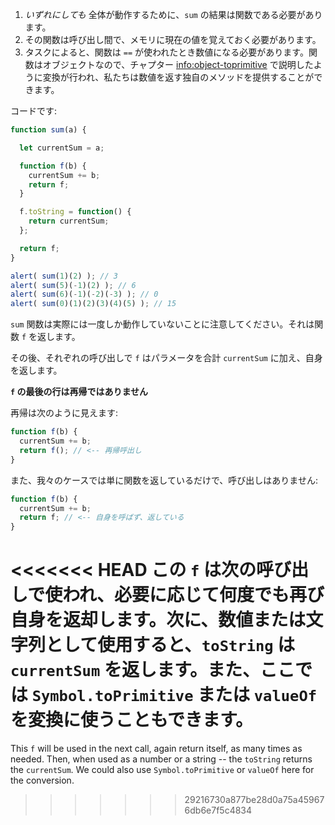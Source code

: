 
1. *いずれにしても* 全体が動作するために、`sum` の結果は関数である必要があります。
2. その関数は呼び出し間で、メモリに現在の値を覚えておく必要があります。
3. タスクによると、関数は `==` が使われたとき数値になる必要があります。関数はオブジェクトなので、チャプター <info:object-toprimitive> で説明したように変換が行われ、私たちは数値を返す独自のメソッドを提供することができます。

コードです:

```js demo run
function sum(a) {

  let currentSum = a;

  function f(b) {
    currentSum += b;
    return f;
  }

  f.toString = function() {
    return currentSum;
  };

  return f;
}

alert( sum(1)(2) ); // 3
alert( sum(5)(-1)(2) ); // 6
alert( sum(6)(-1)(-2)(-3) ); // 0
alert( sum(0)(1)(2)(3)(4)(5) ); // 15
```

`sum` 関数は実際には一度しか動作していないことに注意してください。それは関数 `f` を返します。

その後、それぞれの呼び出しで `f` はパラメータを合計 `currentSum` に加え、自身を返します。

**`f` の最後の行は再帰ではありません**

再帰は次のように見えます:

```js
function f(b) {
  currentSum += b;
  return f(); // <-- 再帰呼出し
}
```

また、我々のケースでは単に関数を返しているだけで、呼び出しはありません:

```js
function f(b) {
  currentSum += b;
  return f; // <-- 自身を呼ばず、返している
}
```

<<<<<<< HEAD
この `f` は次の呼び出しで使われ、必要に応じて何度でも再び自身を返却します。次に、数値または文字列として使用すると、`toString` は `currentSum` を返します。また、ここでは `Symbol.toPrimitive` または `valueOf` を変換に使うこともできます。
=======
This `f` will be used in the next call, again return itself, as many times as needed. Then, when used as a number or a string -- the `toString` returns the `currentSum`. We could also use `Symbol.toPrimitive` or `valueOf` here for the conversion.
>>>>>>> 29216730a877be28d0a75a459676db6e7f5c4834
